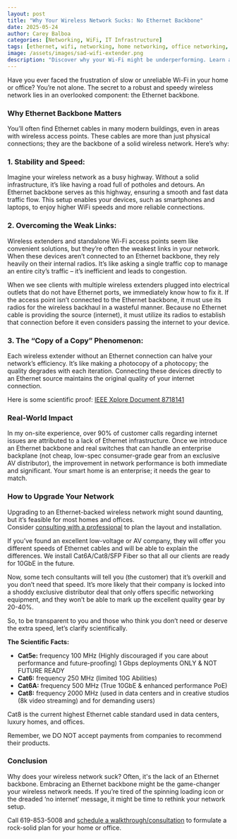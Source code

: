 ```yaml
---
layout: post
title: "Why Your Wireless Network Sucks: No Ethernet Backbone"
date: 2025-05-24
author: Carey Balboa
categories: [Networking, WiFi, IT Infrastructure]
tags: [ethernet, wifi, networking, home networking, office networking, cat6a, cat8]
image: /assets/images/sad-wifi-extender.png
description: "Discover why your Wi-Fi might be underperforming. Learn about the importance of an Ethernet backbone and how Cat6A/Cat8 cabling can boost your home or office network."
---
```


Have you ever faced the frustration of slow or unreliable Wi-Fi in your home or office? You’re not alone. The secret to a robust and speedy wireless network lies in an overlooked component: the Ethernet backbone.

### Why Ethernet Backbone Matters

You’ll often find Ethernet cables in many modern buildings, even in areas with wireless access points. These cables are more than just physical connections; they are the backbone of a solid wireless network. Here’s why:

### 1. Stability and Speed:

Imagine your wireless network as a busy highway. Without a solid infrastructure, it’s like having a road full of potholes and detours. An Ethernet backbone serves as this highway, ensuring a smooth and fast data traffic flow. This setup enables your devices, such as smartphones and laptops, to enjoy higher WiFi speeds and more reliable connections.

### 2. Overcoming the Weak Links:

Wireless extenders and standalone Wi-Fi access points seem like convenient solutions, but they’re often the weakest links in your network. When these devices aren’t connected to an Ethernet backbone, they rely heavily on their internal radios. It’s like asking a single traffic cop to manage an entire city’s traffic – it’s inefficient and leads to congestion.

When we see clients with multiple wireless extenders plugged into electrical outlets that do not have Ethernet ports, we immediately know how to fix it. If the access point isn’t connected to the Ethernet backbone, it must use its radios for the wireless backhaul in a wasteful manner. Because no Ethernet cable is providing the source (internet), it must utilize its radios to establish that connection before it even considers passing the internet to your device.

### 3. The “Copy of a Copy” Phenomenon:

Each wireless extender without an Ethernet connection can halve your network’s efficiency. It’s like making a photocopy of a photocopy; the quality degrades with each iteration. Connecting these devices directly to an Ethernet source maintains the original quality of your internet connection.

Here is some scientific proof: [IEEE Xplore Document 8718141](https://ieeexplore.ieee.org/document/8718141/references#references)

### Real-World Impact

In my on-site experience, over 90% of customer calls regarding internet issues are attributed to a lack of Ethernet infrastructure. Once we introduce an Ethernet backbone and real switches that can handle an enterprise backplane (not cheap, low-spec consumer-grade gear from an exclusive AV distributor), the improvement in network performance is both immediate and significant. Your smart home is an enterprise; it needs the gear to match.

### How to Upgrade Your Network

Upgrading to an Ethernet-backed wireless network might sound daunting, but it’s feasible for most homes and offices.  
Consider [consulting with a professional](/services.html) to plan the layout and installation.

If you’ve found an excellent low-voltage or AV company, they will offer you different speeds of Ethernet cables and will be able to explain the differences. We install Cat6A/Cat8/SFP Fiber so that all our clients are ready for 10GbE in the future.

Now, some tech consultants will tell you (the customer) that it’s overkill and you don’t need that speed. It’s more likely that their company is locked into a shoddy exclusive distributor deal that only offers specific networking equipment, and they won’t be able to mark up the excellent quality gear by 20-40%.

So, to be transparent to you and those who think you don’t need or deserve the extra speed, let’s clarify scientifically.

**The Scientific Facts:**
* **Cat5e:** frequency 100 MHz (Highly discouraged if you care about performance and future-proofing) 1 Gbps deployments ONLY & NOT FUTURE READY
* **Cat6:** frequency 250 MHz (limited 10G Abilities)
* **Cat6A:** frequency 500 MHz (True 10GbE & enhanced performance PoE)
* **Cat8:** frequency 2000 MHz (used in data centers and in creative studios (8k video streaming) and for demanding users)

Cat8 is the current highest Ethernet cable standard used in data centers, luxury homes, and offices.

Remember, we DO NOT accept payments from companies to recommend their products.

### Conclusion

Why does your wireless network suck? Often, it's the lack of an Ethernet backbone.
Embracing an Ethernet backbone might be the game-changer your wireless network needs. If you’re tired of the spinning loading icon or the dreaded ‘no internet’ message, it might be time to rethink your network setup.

Call 619-853-5008 and [schedule a walkthrough/consultation](https://schedule.it-help.tech/) to formulate a rock-solid plan for your home or office.
